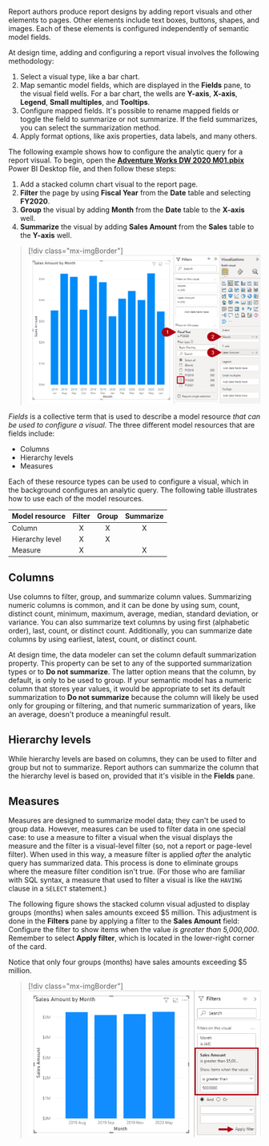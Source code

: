 Report authors produce report designs by adding report visuals and other elements to pages. Other elements include text boxes, buttons, shapes, and images. Each of these elements is configured independently of semantic model fields.

At design time, adding and configuring a report visual involves the following methodology:

1. Select a visual type, like a bar chart.
1. Map semantic model fields, which are displayed in the **Fields** pane, to the visual field wells. For a bar chart, the wells are **Y-axis**, **X-axis**, **Legend**, **Small multiples**, and **Tooltips**.
1. Configure mapped fields. It's possible to rename mapped fields or toggle the field to summarize or not summarize. If the field summarizes, you can select the summarization method.
1. Apply format options, like axis properties, data labels, and many others.

The following example shows how to configure the analytic query for a report visual. To begin, open the [**Adventure Works DW 2020 M01.pbix**](https://github.com/MicrosoftDocs/mslearn-dax-power-bi/raw/main/activities/Adventure%20Works%20DW%202020%20M01.pbix) Power BI Desktop file, and then follow these steps:

1. Add a stacked column chart visual to the report page.
1. **Filter** the page by using **Fiscal Year** from the **Date** table and selecting **FY2020**.
1. **Group** the visual by adding **Month** from the **Date** table to the **X-axis** well.
1. **Summarize** the visual by adding **Sales Amount** from the **Sales** table to the **Y-axis** well.

> [!div class="mx-imgBorder"]
> [![An image shows the set up of the stacked column chart, using the instructions provided above.](../media/dax-analytic-query-1-ssm.png)](../media/dax-analytic-query-1-ssm.png#lightbox)

*Fields* is a collective term that is used to describe a model resource *that can be used to configure a visual*. The three different model resources that are fields include:

- Columns
- Hierarchy levels
- Measures

Each of these resource types can be used to configure a visual, which in the background configures an analytic query. The following table illustrates how to use each of the model resources.

| Model resource | Filter | Group |  Summarize |
|:--|:-:|:-:|:-:|
| Column | X | X | X |
| Hierarchy level | X | X | |
| Measure | X | | X |

## Columns

Use columns to filter, group, and summarize column values. Summarizing numeric columns is common, and it can be done by using sum, count, distinct count, minimum, maximum, average, median, standard deviation, or variance. You can also summarize text columns by using first (alphabetic order), last, count, or distinct count. Additionally, you can summarize date columns by using earliest, latest, count, or distinct count.

At design time, the data modeler can set the column default summarization property. This property can be set to any of the supported summarization types or to **Do not summarize**. The latter option means that the column, by default, is only to be used to group. If your semantic model has a numeric column that stores year values, it would be appropriate to set its default summarization to **Do not summarize** because the column will likely be used only for grouping or filtering, and that numeric summarization of years, like an average, doesn't produce a meaningful result.

## Hierarchy levels

While hierarchy levels are based on columns, they can be used to filter and group but not to summarize. Report authors can summarize the column that the hierarchy level is based on, provided that it's visible in the **Fields** pane.

## Measures

Measures are designed to summarize model data; they can't be used to group data. However, measures can be used to filter data in one special case: to use a measure to filter a visual when the visual displays the measure and the filter is a visual-level filter (so, not a report or page-level filter). When used in this way, a measure filter is applied *after* the analytic query has summarized data. This process is done to eliminate groups where the measure filter condition isn't true. (For those who are familiar with SQL syntax, a measure that used to filter a visual is like the `HAVING` clause in a `SELECT` statement.)

The following figure shows the stacked column visual adjusted to display groups (months) when sales amounts exceed $5 million. This adjustment is done in the **Filters** pane by applying a filter to the **Sales Amount** field: Configure the filter to show items when the value *is greater than 5,000,000*. Remember to select **Apply filter**, which is located in the lower-right corner of the card.

Notice that only four groups (months) have sales amounts exceeding $5 million.

> [!div class="mx-imgBorder"]
> [![An image shows the result of the measure filter on the stacked column chart visual. It shows that only four months have sales amounts exceeding $5M.](../media/dax-analytic-query-2-ssm.png)](../media/dax-analytic-query-2-ssm.png#lightbox)
